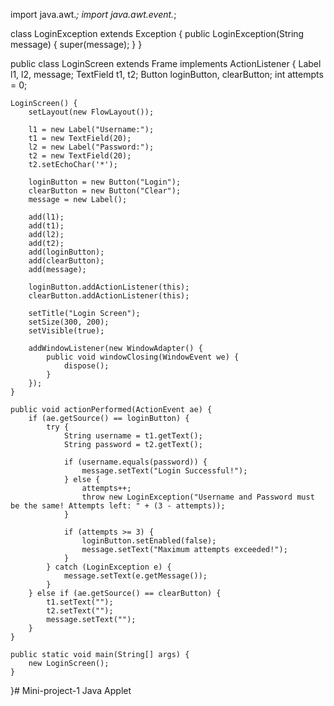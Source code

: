 import java.awt.*;
import java.awt.event.*;

class LoginException extends Exception {
    public LoginException(String message) {
        super(message);
    }
}

public class LoginScreen extends Frame implements ActionListener {
    Label l1, l2, message;
    TextField t1, t2;
    Button loginButton, clearButton;
    int attempts = 0;

    LoginScreen() {
        setLayout(new FlowLayout());

        l1 = new Label("Username:");
        t1 = new TextField(20);
        l2 = new Label("Password:");
        t2 = new TextField(20);
        t2.setEchoChar('*');

        loginButton = new Button("Login");
        clearButton = new Button("Clear");
        message = new Label();

        add(l1);
        add(t1);
        add(l2);
        add(t2);
        add(loginButton);
        add(clearButton);
        add(message);

        loginButton.addActionListener(this);
        clearButton.addActionListener(this);

        setTitle("Login Screen");
        setSize(300, 200);
        setVisible(true);

        addWindowListener(new WindowAdapter() {
            public void windowClosing(WindowEvent we) {
                dispose();
            }
        });
    }

    public void actionPerformed(ActionEvent ae) {
        if (ae.getSource() == loginButton) {
            try {
                String username = t1.getText();
                String password = t2.getText();
                
                if (username.equals(password)) {
                    message.setText("Login Successful!");
                } else {
                    attempts++;
                    throw new LoginException("Username and Password must be the same! Attempts left: " + (3 - attempts));
                }

                if (attempts >= 3) {
                    loginButton.setEnabled(false);
                    message.setText("Maximum attempts exceeded!");
                }
            } catch (LoginException e) {
                message.setText(e.getMessage());
            }
        } else if (ae.getSource() == clearButton) {
            t1.setText("");
            t2.setText("");
            message.setText("");
        }
    }

    public static void main(String[] args) {
        new LoginScreen();
    }
}# Mini-project-1
Java Applet
